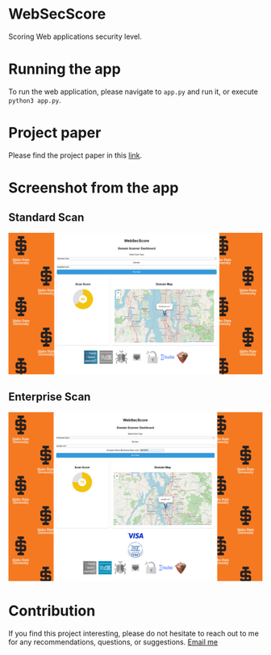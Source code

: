 # WebSecScore
Scoring Web applications security level.


# Running the app
To run the web application, please navigate to `app.py` and run it, or execute `python3 app.py`.

# Project paper
Please find the project paper in this [link]([URL](https://drive.google.com/file/d/18CkCsabxsFSPlG7mUK27ipHu3meASfOy/view?usp=sharing)). 

# Screenshot from the app
## Standard Scan
![Example of personal domain scan of facebook.com.](UIP.png)
## Enterprise Scan
![Example of enterprise domain scan of google.com and AMAZON.](UIC.png)
# Contribution
If you find this project interesting, please do not hesitate to reach out to me for any recommendations, questions, or suggestions.
[Email me](mailto:hamzakaddour@isu.edu)
